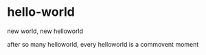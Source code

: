 # hello-world
new world, new helloworld

after so many helloworld, every helloworld is a commovent moment
